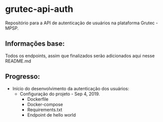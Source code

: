 # grutec-api-auth
Repositório para a API de autenticação de usuários na plataforma Grutec - MPSP.

## Informações base:
Todos os endpoints, assim que finalizados serão adicionados aqui nesse README.md

## Progresso:

* Início do desenvolvimento da autenticação dos usuários:
  * Configuração do projeto - Sep 4, 2019.
    * Dockerfile
    * Docker-compose
    * Requirements.txt
    * Endpoint de hello world
